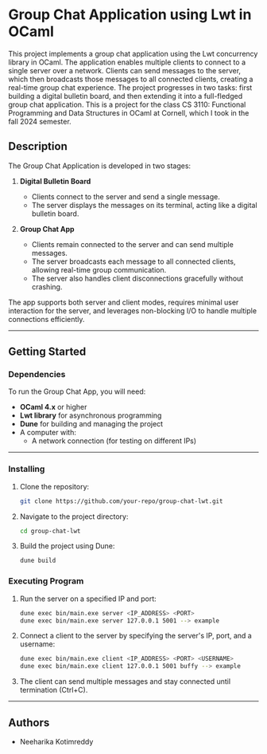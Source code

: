 # Group Chat Application using Lwt in OCaml

This project implements a group chat application using the Lwt concurrency library in OCaml. The application enables multiple clients to connect to a single server over a network. Clients can send messages to the server, which then broadcasts those messages to all connected clients, creating a real-time group chat experience. The project progresses in two tasks: first building a digital bulletin board, and then extending it into a full-fledged group chat application. This is a project for the class CS 3110: Functional Programming and Data Structures in OCaml at Cornell, which I took in the fall 2024 semester.

## Description

The Group Chat Application is developed in two stages:

1. **Digital Bulletin Board**  
   - Clients connect to the server and send a single message.  
   - The server displays the messages on its terminal, acting like a digital bulletin board.  

2. **Group Chat App**  
   - Clients remain connected to the server and can send multiple messages.  
   - The server broadcasts each message to all connected clients, allowing real-time group communication.  
   - The server also handles client disconnections gracefully without crashing.

The app supports both server and client modes, requires minimal user interaction for the server, and leverages non-blocking I/O to handle multiple connections efficiently.

---

## Getting Started

### Dependencies

To run the Group Chat App, you will need:
- **OCaml 4.x** or higher
- **Lwt library** for asynchronous programming
- **Dune** for building and managing the project
- A computer with:
  - A network connection (for testing on different IPs)

---

### Installing

1. Clone the repository:
   ```bash
   git clone https://github.com/your-repo/group-chat-lwt.git
2. Navigate to the project directory:
   ```bash
   cd group-chat-lwt
3. Build the project using Dune:
   ```bash
   dune build

### Executing Program

1. Run the server on a specified IP and port:
   ```bash
   dune exec bin/main.exe server <IP_ADDRESS> <PORT>
   dune exec bin/main.exe server 127.0.0.1 5001 --> example

2. Connect a client to the server by specifying the server's IP, port, and a username:
   ```bash
   dune exec bin/main.exe client <IP_ADDRESS> <PORT> <USERNAME>
   dune exec bin/main.exe client 127.0.0.1 5001 buffy --> example

3. The client can send multiple messages and stay connected until termination (Ctrl+C).

--- 

## Authors
* Neeharika Kotimreddy 
